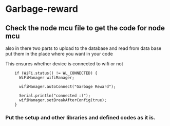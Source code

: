 # Garbage-reward

## Check the node mcu file to get the code for node mcu
 also in there two parts to upload to the database and read from data base
 put them in the place where you want in your code

This ensures whether device is connected to wifi or not

```
    if (WiFi.status() != WL_CONNECTED) {
      WiFiManager wifiManager;

      wifiManager.autoConnect("Garbage Reward");

      Serial.println("connected :)");
      wifiManager.setBreakAfterConfig(true);
    }
```

 ### **Put the setup and other libraries and defined codes as it is.**